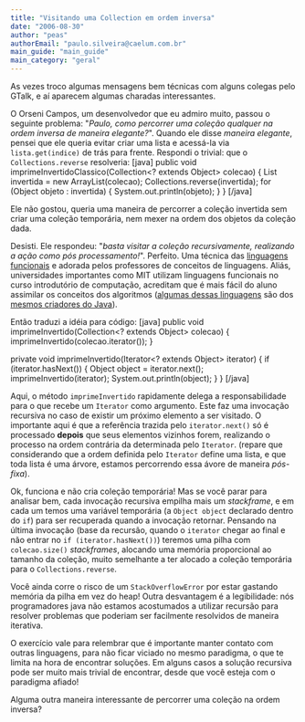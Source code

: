 ```yaml
---
title: "Visitando uma Collection em ordem inversa"
date: "2006-08-30"
author: "peas"
authorEmail: "paulo.silveira@caelum.com.br"
main_guide: "main_guide"
main_category: "geral"
---
```


As vezes troco algumas mensagens bem técnicas com alguns colegas pelo GTalk, e aí aparecem algumas charadas interessantes.

O Orseni Campos, um desenvolvedor que eu admiro muito, passou o seguinte problema: "_Paulo, como percorrer uma coleção qualquer na ordem inversa de maneira elegante?_". Quando ele disse _maneira elegante_, pensei que ele queria evitar criar uma lista e acessá-la via `lista.get(indice)` de trás para frente. Respondi o trivial: que o `Collections.reverse` resolveria: \[java\] public void imprimeInvertidoClassico(Collection<? extends Object> colecao) { List<Object> invertida = new ArrayList<Object>(colecao); Collections.reverse(invertida); for (Object objeto : invertida) { System.out.println(objeto); } } \[/java\]

Ele não gostou, queria uma maneira de percorrer a coleção invertida sem criar uma coleção temporária, nem mexer na ordem dos objetos da coleção dada.

Desisti. Ele respondeu: "_basta visitar a coleção recursivamente, realizando a ação como pós processamento!_". Perfeito. Uma técnica das [linguagens funcionais](http://en.wikipedia.org/wiki/Functional_programming) e adorada pelos professores de conceitos de linguagens. Aliás, universidades importantes como MIT utilizam linguagens funcionais no curso introdutório de computação, acreditam que é mais fácil do aluno assimilar os conceitos dos algoritmos ([algumas dessas linguagens](http://en.wikipedia.org/wiki/Scheme_programming_language) são dos [mesmos criadores do Java](http://en.wikipedia.org/wiki/Guy_L._Steele)).

Então traduzi a idéia para código: \[java\] public void imprimeInvertido(Collection<? extends Object> colecao) { imprimeInvertido(colecao.iterator()); }

private void imprimeInvertido(Iterator<? extends Object> iterator) { if (iterator.hasNext()) { Object object = iterator.next(); imprimeInvertido(iterator); System.out.println(object); } } \[/java\]

Aqui, o método `imprimeInvertido` rapidamente delega a responsabilidade para o que recebe um `Iterator` como argumento. Este faz uma invocação recursiva no caso de existir um próximo elemento a ser visitado. O importante aqui é que a referência trazida pelo `iterator.next()` só é processado **depois** que seus elementos vizinhos forem, realizando o processo na ordem contrária da determinada pelo `Iterator`. (repare que considerando que a ordem definida pelo `Iterator` define uma lista, e que toda lista é uma árvore, estamos percorrendo essa ávore de maneira _pós-fixa_).

Ok, funciona e não cria coleção temporária! Mas se você parar para analisar bem, cada invocação recursiva empilha mais um _stackframe_, e em cada um temos uma variável temporária (a `Object object` declarado dentro do `if`) para ser recuperada quando a invocação retornar. Pensando na última invocação (base da recursão, quando o `iterator` chegar ao final e não entrar no `if (iterator.hasNext())`) teremos uma pilha com `colecao.size()` _stackframes_, alocando uma memória proporcional ao tamanho da coleção, muito semelhante a ter alocado a coleção temporária para o `Collections.reverse`.

Você ainda corre o risco de um `StackOverflowError` por estar gastando memória da pilha em vez do heap! Outra desvantagem é a legibilidade: nós programadores java não estamos acostumados a utilizar recursão para resolver problemas que poderiam ser facilmente resolvidos de maneira iterativa.

O exercício vale para relembrar que é importante manter contato com outras linguagens, para não ficar viciado no mesmo paradigma, o que te limita na hora de encontrar soluções. Em alguns casos a solução recursiva pode ser muito mais trivial de encontrar, desde que você esteja com o paradigma afiado!

Alguma outra maneira interessante de percorrer uma coleção na ordem inversa?
